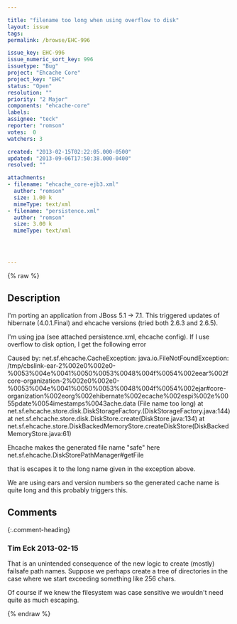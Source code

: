 ```yaml
---

title: "filename too long when using overflow to disk"
layout: issue
tags: 
permalink: /browse/EHC-996

issue_key: EHC-996
issue_numeric_sort_key: 996
issuetype: "Bug"
project: "Ehcache Core"
project_key: "EHC"
status: "Open"
resolution: ""
priority: "2 Major"
components: "ehcache-core"
labels: 
assignee: "teck"
reporter: "romson"
votes:  0
watchers: 3

created: "2013-02-15T02:22:05.000-0500"
updated: "2013-09-06T17:50:38.000-0400"
resolved: ""

attachments:
- filename: "ehcache_core-ejb3.xml"
  author: "romson"
  size: 1.00 k
  mimeType: text/xml
- filename: "persistence.xml"
  author: "romson"
  size: 3.00 k
  mimeType: text/xml




---
```


{% raw %}

## Description

<div markdown="1" class="description">

I'm porting an application from JBoss 5.1 -> 7.1. This triggered updates of hibernate (4.0.1.Final) and ehcache versions (tried both 2.6.3 and 2.6.5). 

I'm using jpa (see attached persistence.xml, ehcache config). If I use overflow to disk option, I get the following error 

Caused by: net.sf.ehcache.CacheException: java.io.FileNotFoundException: /tmp/cbslink-ear-2%002e0%002e0-%0053%004e%0041%0050%0053%0048%004f%0054%002eear%002fcore-organization-2%002e0%002e0-%0053%004e%0041%0050%0053%0048%004f%0054%002ejar#core-organization%002eorg%002ehibernate%002ecache%002espi%002e%0055pdate%0054imestamps%0043ache.data (File name too long)
 	at net.sf.ehcache.store.disk.DiskStorageFactory.<init>(DiskStorageFactory.java:144)
 	at net.sf.ehcache.store.disk.DiskStore.create(DiskStore.java:134)
 	at net.sf.ehcache.store.DiskBackedMemoryStore.createDiskStore(DiskBackedMemoryStore.java:61)

Ehcache makes the generated file name "safe" here net.sf.ehcache.DiskStorePathManager#getFile

that is escapes it to the long name given in the exception above.

We are using ears and version numbers so the generated cache name is quite long and this probably triggers this. 

</div>

## Comments


{:.comment-heading}
### **Tim Eck** <span class="date">2013-02-15</span>

<div markdown="1" class="comment">

That is an unintended consequence of the new logic to create (mostly) failsafe path names. Suppose we perhaps create a tree of directories in the case where we start exceeding something like 256 chars. 

Of course if we knew the filesystem was case sensitive we wouldn't need quite as much escaping.


</div>



{% endraw %}
